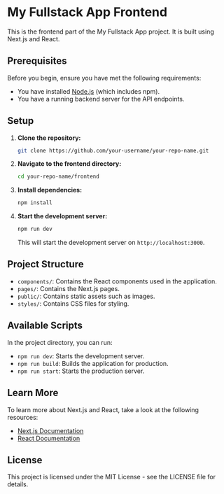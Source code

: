 # My Fullstack App Frontend

This is the frontend part of the My Fullstack App project. It is built using Next.js and React.

## Prerequisites

Before you begin, ensure you have met the following requirements:

- You have installed [Node.js](https://nodejs.org/) (which includes npm).
- You have a running backend server for the API endpoints.

## Setup

1. **Clone the repository:**

    ```sh
    git clone https://github.com/your-username/your-repo-name.git
    ```

2. **Navigate to the frontend directory:**

    ```sh
    cd your-repo-name/frontend
    ```

3. **Install dependencies:**

    ```sh
    npm install
    ```

4. **Start the development server:**

    ```sh
    npm run dev
    ```

    This will start the development server on `http://localhost:3000`.

## Project Structure

- `components/`: Contains the React components used in the application.
- `pages/`: Contains the Next.js pages.
- `public/`: Contains static assets such as images.
- `styles/`: Contains CSS files for styling.

## Available Scripts

In the project directory, you can run:

- `npm run dev`: Starts the development server.
- `npm run build`: Builds the application for production.
- `npm run start`: Starts the production server.

## Learn More

To learn more about Next.js and React, take a look at the following resources:

- [Next.js Documentation](https://nextjs.org/docs)
- [React Documentation](https://reactjs.org/docs/getting-started.html)

## License

This project is licensed under the MIT License - see the LICENSE file for details.

